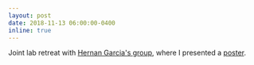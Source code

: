 ```yaml
---
layout: post
date: 2018-11-13 06:00:00-0400
inline: true
---
```


Joint lab retreat with [Hernan Garcia's group](http://mcb.berkeley.edu/labs/garcia/), where I presented a  [poster](https://sbeeler.github.io/assets/pdf/20181112_SMB_retreat_poster.pdf).
